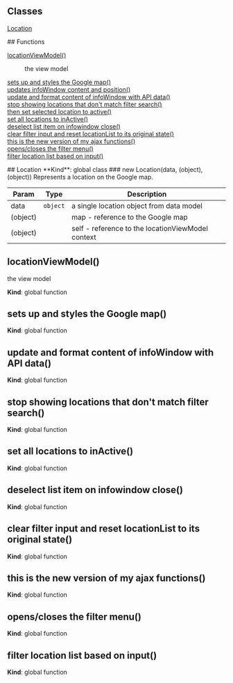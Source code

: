 ## Classes
<dl>
<dt><a href="#Location">Location</a></dt>
<dd></dd>
</dl>
## Functions
<dl>
<dt><a href="#locationViewModel">locationViewModel()</a></dt>
<dd><p>the view model</p>
</dd>
<dt><a href="#sets up and styles the Google map">sets up and styles the Google map()</a></dt>
<dd></dd>
<dt><a href="#update current location, updates infoWindow content and position"> updates infoWindow content and position()</a></dt>
<dd></dd>
<dt><a href="#update and format content of infoWindow with API data">update and format content of infoWindow with API data()</a></dt>
<dd></dd>
<dt><a href="#stop showing locations that don't match filter search">stop showing locations that don't match filter search()</a></dt>
<dd></dd>
<dt><a href="#set all locations to inactive, then set selected location to active"> then set selected location to active()</a></dt>
<dd></dd>
<dt><a href="#set all locations to inActive">set all locations to inActive()</a></dt>
<dd></dd>
<dt><a href="#deselect list item on infowindow close">deselect list item on infowindow close()</a></dt>
<dd></dd>
<dt><a href="#clear filter input and reset locationList to its original state">clear filter input and reset locationList to its original state()</a></dt>
<dd></dd>
<dt><a href="#this is the new version of my ajax functions">this is the new version of my ajax functions()</a></dt>
<dd></dd>
<dt><a href="#opens/closes the filter menu">opens/closes the filter menu()</a></dt>
<dd></dd>
<dt><a href="#filter location list based on input">filter location list based on input()</a></dt>
<dd></dd>
</dl>
<a name="Location"></a>
## Location
**Kind**: global class  
<a name="new_Location_new"></a>
### new Location(data, (object), (object))
Represents a location on the Google map.


| Param | Type | Description |
| --- | --- | --- |
| data | <code>object</code> | a single location object from data model |
| (object) |  | map - reference to the Google map |
| (object) |  | self - reference to the locationViewModel context |

<a name="locationViewModel"></a>
## locationViewModel()
the view model

**Kind**: global function  
<a name="sets up and styles the Google map"></a>
## sets up and styles the Google map()
**Kind**: global function  
<a name="update and format content of infoWindow with API data"></a>
## update and format content of infoWindow with API data()
**Kind**: global function  
<a name="stop showing locations that don't match filter search"></a>
## stop showing locations that don't match filter search()
**Kind**: global function  
<a name="set all locations to inActive"></a>
## set all locations to inActive()
**Kind**: global function  
<a name="deselect list item on infowindow close"></a>
## deselect list item on infowindow close()
**Kind**: global function  
<a name="clear filter input and reset locationList to its original state"></a>
## clear filter input and reset locationList to its original state()
**Kind**: global function  
<a name="this is the new version of my ajax functions"></a>
## this is the new version of my ajax functions()
**Kind**: global function  
<a name="opens/closes the filter menu"></a>
## opens/closes the filter menu()
**Kind**: global function  
<a name="filter location list based on input"></a>
## filter location list based on input()
**Kind**: global function  
